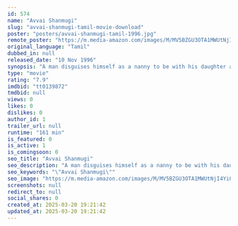 ```yaml
---
id: 574
name: "Avvai Shanmugi"
slug: "avvai-shanmugi-tamil-movie-download"
poster: "posters/avvai-shanmugi-tamil-1996.jpg"
remote_poster: "https://m.media-amazon.com/images/M/MV5BZGU3OTA1MWUtNjI4Yi00OWU2LWFhMWMtMDc1ZjhkMzU5OWFiXkEyXkFqcGc@._V1_SX300.jpg"
original_language: "Tamil"
dubbed_in: null
released_date: "10 Nov 1996"
synopsis: "A man disguises himself as a nanny to be with his daughter after his divorce."
type: "movie"
rating: "7.9"
imdbid: "tt0139872"
tmdbid: null
views: 0
likes: 0
dislikes: 0
author_id: 1
trailer_url: null
runtime: "161 min"
is_featured: 0
is_active: 1
is_comingsoon: 0
seo_title: "Avvai Shanmugi"
seo_description: "A man disguises himself as a nanny to be with his daughter after his divorce."
seo_keywords: "\"Avvai Shanmugi\""
seo_image: "https://m.media-amazon.com/images/M/MV5BZGU3OTA1MWUtNjI4Yi00OWU2LWFhMWMtMDc1ZjhkMzU5OWFiXkEyXkFqcGc@._V1_SX300.jpg"
screenshots: null
redirect_to: null
social_shares: 0
created_at: 2025-03-20 19:21:42
updated_at: 2025-03-20 19:21:42
---
```



